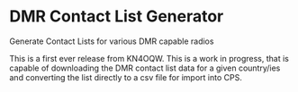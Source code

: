 # DMR Contact List Generator
 Generate Contact Lists for various DMR capable radios

This is a first ever release from KN4OQW. This is a work in progress, that is capable of downloading the DMR contact list data for a given country/ies and converting the list directly to a csv file for import into CPS. 